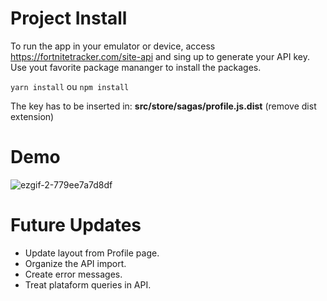 # Project Install

To run the app in your emulator or device, access https://fortnitetracker.com/site-api and sing up to generate your API key. Use yout favorite package mananger to install the packages.

```yarn install```
ou
```npm install```

The key has to be inserted in: <b>src/store/sagas/profile.js.dist</b> (remove dist extension)

# Demo

![ezgif-2-779ee7a7d8df](https://user-images.githubusercontent.com/42688281/54485530-139f3180-4859-11e9-91f9-e2a81da7beba.gif)



# Future Updates
<ul>
  <li>Update layout from Profile page.</li>
  <li>Organize the  API import.</li>
  <li>Create error messages.</li>
  <li>Treat plataform queries in API.</li>
</ul>
